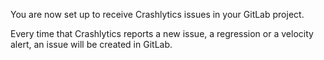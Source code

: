 You are now set up to receive Crashlytics issues in your GitLab project.

Every time that Crashlytics reports a new issue, a regression or a velocity alert, an issue will be created in GitLab.
